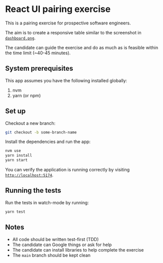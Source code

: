 # React UI pairing exercise

This is a pairing exercise for prospective software engineers.

The aim is to create a responsive table similar to the screenshot in [`dashboard.png`](dashboard.png).

The candidate can guide the exercise and do as much as is feasible within the time limit (~40-45 minutes).

## System prerequisites

This app assumes you have the following installed globally:

1. nvm
2. yarn (or npm)


## Set up

Checkout a new branch:

```bash
git checkout -b some-branch-name
```

Install the dependencies and run the app:

```bash
nvm use
yarn install
yarn start
```

You can verify the application is running correctly by visiting [`http://localhost:5174`](http://localhost:5174).

## Running the tests
Run the tests in watch-mode by running:

```bash
yarn test
```

## Notes
* All code should be written test-first (TDD)
* The candidate can Google things or ask for help
* The candidate can install libraries to help complete the exercise
* The `main` branch should be kept clean
